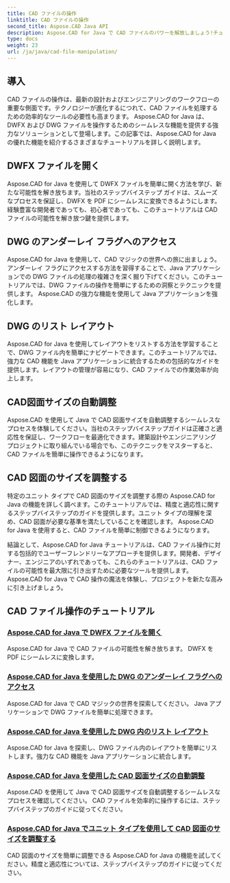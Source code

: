 ```yaml
---
title: CAD ファイルの操作
linktitle: CAD ファイルの操作
second_title: Aspose.CAD Java API
description: Aspose.CAD for Java で CAD ファイルのパワーを解放しましょう!チュートリアルを使用して、DWFX を PDF に変換し、DWG フラグにアクセスし、レイアウトをリストし、サイズを自動調整します。
type: docs
weight: 23
url: /ja/java/cad-file-manipulation/
---
```


## 導入

CAD ファイルの操作は、最新の設計およびエンジニアリングのワークフローの重要な側面です。テクノロジーが進化するにつれて、CAD ファイルを処理するための効率的なツールの必要性も高まります。 Aspose.CAD for Java は、DWFX および DWG ファイルを操作するためのシームレスな機能を提供する強力なソリューションとして登場します。この記事では、Aspose.CAD for Java の優れた機能を紹介するさまざまなチュートリアルを詳しく説明します。

## DWFX ファイルを開く

Aspose.CAD for Java を使用して DWFX ファイルを簡単に開く方法を学び、新たな可能性を解き放ちます。当社のステップバイステップ ガイドは、スムーズなプロセスを保証し、DWFX を PDF にシームレスに変換できるようにします。経験豊富な開発者であっても、初心者であっても、このチュートリアルは CAD ファイルの可能性を解き放つ鍵を提供します。

## DWG のアンダーレイ フラグへのアクセス

Aspose.CAD for Java を使用して、CAD マジックの世界への旅に出ましょう。アンダーレイ フラグにアクセスする方法を習得することで、Java アプリケーションでの DWG ファイルの処理の複雑さを深く掘り下げてください。このチュートリアルでは、DWG ファイルの操作を簡単にするための洞察とテクニックを提供します。 Aspose.CAD の強力な機能を使用して Java アプリケーションを強化します。

## DWG のリスト レイアウト

Aspose.CAD for Java を使用してレイアウトをリストする方法を学習することで、DWG ファイル内を簡単にナビゲートできます。このチュートリアルでは、強力な CAD 機能を Java アプリケーションに統合するための包括的なガイドを提供します。レイアウトの管理が容易になり、CAD ファイルでの作業効率が向上します。

## CAD図面サイズの自動調整

Aspose.CAD を使用して Java で CAD 図面サイズを自動調整するシームレスなプロセスを体験してください。当社のステップバイステップガイドは正確さと適応性を保証し、ワークフローを最適化できます。建築設計やエンジニアリング プロジェクトに取り組んでいる場合でも、このテクニックをマスターすると、CAD ファイルを簡単に操作できるようになります。

## CAD 図面のサイズを調整する

特定のユニット タイプで CAD 図面のサイズを調整する際の Aspose.CAD for Java の機能を詳しく調べます。このチュートリアルでは、精度と適応性に関するステップバイステップのガイドを提供します。ユニット タイプの理解を深め、CAD 図面が必要な基準を満たしていることを確認します。 Aspose.CAD for Java を使用すると、CAD ファイルを簡単に制御できるようになります。

結論として、Aspose.CAD for Java チュートリアルは、CAD ファイル操作に対する包括的でユーザーフレンドリーなアプローチを提供します。開発者、デザイナー、エンジニアのいずれであっても、これらのチュートリアルは、CAD ファイルの可能性を最大限に引き出すために必要なツールを提供します。 Aspose.CAD for Java で CAD 操作の魔法を体験し、プロジェクトを新たな高みに引き上げましょう。
## CAD ファイル操作のチュートリアル
### [Aspose.CAD for Java で DWFX ファイルを開く](./open-dwfx-file/)
Aspose.CAD for Java で CAD ファイルの可能性を解き放ちます。 DWFX を PDF にシームレスに変換します。
### [Aspose.CAD for Java を使用した DWG のアンダーレイ フラグへのアクセス](./accessing-underlay-flags-of-dwg/)
Aspose.CAD for Java で CAD マジックの世界を探索してください。 Java アプリケーションで DWG ファイルを簡単に処理できます。
### [Aspose.CAD for Java を使用した DWG 内のリスト レイアウト](./list-layouts-in-dwg/)
Aspose.CAD for Java を探索し、DWG ファイル内のレイアウトを簡単にリストします。強力な CAD 機能を Java アプリケーションに統合します。
### [Aspose.CAD for Java を使用した CAD 図面サイズの自動調整](./auto-adjusting-cad-drawing-size/)
Aspose.CAD を使用して Java で CAD 図面サイズを自動調整するシームレスなプロセスを確認してください。 CAD ファイルを効率的に操作するには、ステップバイステップのガイドに従ってください。
### [Aspose.CAD for Java でユニット タイプを使用して CAD 図面のサイズを調整する](./adjusting-cad-drawing-size-using-unit-type/)
CAD 図面のサイズを簡単に調整できる Aspose.CAD for Java の機能を試してください。精度と適応性については、ステップバイステップのガイドに従ってください。